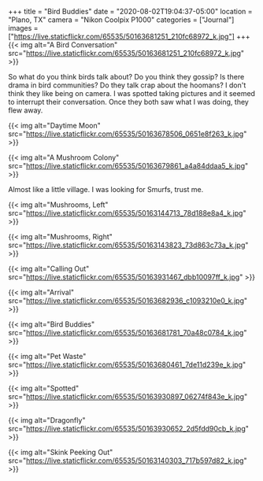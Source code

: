 +++
title = "Bird Buddies"
date = "2020-08-02T19:04:37-05:00"
location = "Plano, TX"
camera = "Nikon Coolpix P1000"
categories = ["Journal"]
images = ["https://live.staticflickr.com/65535/50163681251_210fc68972_k.jpg"]
+++
{{< img alt="A Bird Conversation" src="https://live.staticflickr.com/65535/50163681251_210fc68972_k.jpg" >}}
<!--more-->
So what do you think birds talk about? Do you think they gossip? Is there drama in bird communities? Do they talk crap about the hoomans? I don't think they like being on camera. I was spotted taking pictures and it seemed to interrupt their conversation. Once they both saw what I was doing, they flew away.

{{< img alt="Daytime Moon" src="https://live.staticflickr.com/65535/50163678506_0651e8f263_k.jpg" >}}

{{< img alt="A Mushroom Colony" src="https://live.staticflickr.com/65535/50163679861_a4a84ddaa5_k.jpg" >}}

Almost like a little village. I was looking for Smurfs, trust me.

{{< img alt="Mushrooms, Left" src="https://live.staticflickr.com/65535/50163144713_78d188e8a4_k.jpg" >}}

{{< img alt="Mushrooms, Right" src="https://live.staticflickr.com/65535/50163143823_73d863c73a_k.jpg" >}}

{{< img alt="Calling Out" src="https://live.staticflickr.com/65535/50163931467_dbb10097ff_k.jpg" >}}

{{< img alt="Arrival" src="https://live.staticflickr.com/65535/50163682936_c1093210e0_k.jpg" >}}

{{< img alt="Bird Buddies" src="https://live.staticflickr.com/65535/50163681781_70a48c0784_k.jpg" >}}

{{< img alt="Pet Waste" src="https://live.staticflickr.com/65535/50163680461_7de11d239e_k.jpg" >}}

{{< img alt="Spotted" src="https://live.staticflickr.com/65535/50163930897_06274f843e_k.jpg" >}}

{{< img alt="Dragonfly" src="https://live.staticflickr.com/65535/50163930652_2d5fdd90cb_k.jpg" >}}

{{< img alt="Skink Peeking Out" src="https://live.staticflickr.com/65535/50163140303_717b597d82_k.jpg" >}}
